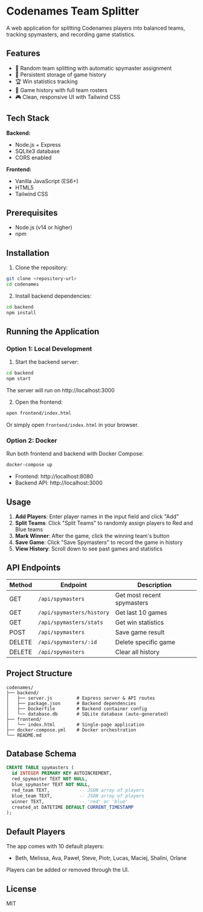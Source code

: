 # Codenames Team Splitter

A web application for splitting Codenames players into balanced teams, tracking spymasters, and recording game statistics.

## Features

- 🎲 Random team splitting with automatic spymaster assignment
- 💾 Persistent storage of game history
- 🏆 Win statistics tracking
- 📜 Game history with full team rosters
- 🎮 Clean, responsive UI with Tailwind CSS

## Tech Stack

**Backend:**
- Node.js + Express
- SQLite3 database
- CORS enabled

**Frontend:**
- Vanilla JavaScript (ES6+)
- HTML5
- Tailwind CSS

## Prerequisites

- Node.js (v14 or higher)
- npm

## Installation

1. Clone the repository:
```bash
git clone <repository-url>
cd codenames
```

2. Install backend dependencies:
```bash
cd backend
npm install
```

## Running the Application

### Option 1: Local Development

1. Start the backend server:
```bash
cd backend
npm start
```
The server will run on http://localhost:3000

2. Open the frontend:
```bash
open frontend/index.html
```
Or simply open `frontend/index.html` in your browser.

### Option 2: Docker

Run both frontend and backend with Docker Compose:
```bash
docker-compose up
```
- Frontend: http://localhost:8080
- Backend API: http://localhost:3000

## Usage

1. **Add Players**: Enter player names in the input field and click "Add"
2. **Split Teams**: Click "Split Teams" to randomly assign players to Red and Blue teams
3. **Mark Winner**: After the game, click the winning team's button
4. **Save Game**: Click "Save Spymasters" to record the game in history
5. **View History**: Scroll down to see past games and statistics

## API Endpoints

| Method | Endpoint | Description |
|--------|----------|-------------|
| GET | `/api/spymasters` | Get most recent spymasters |
| GET | `/api/spymasters/history` | Get last 10 games |
| GET | `/api/spymasters/stats` | Get win statistics |
| POST | `/api/spymasters` | Save game result |
| DELETE | `/api/spymasters/:id` | Delete specific game |
| DELETE | `/api/spymasters` | Clear all history |

## Project Structure

```
codenames/
├── backend/
│   ├── server.js         # Express server & API routes
│   ├── package.json      # Backend dependencies
│   ├── Dockerfile        # Backend container config
│   └── database.db       # SQLite database (auto-generated)
├── frontend/
│   └── index.html        # Single-page application
├── docker-compose.yml    # Docker orchestration
└── README.md
```

## Database Schema

```sql
CREATE TABLE spymasters (
  id INTEGER PRIMARY KEY AUTOINCREMENT,
  red_spymaster TEXT NOT NULL,
  blue_spymaster TEXT NOT NULL,
  red_team TEXT,           -- JSON array of players
  blue_team TEXT,          -- JSON array of players
  winner TEXT,             -- 'red' or 'blue'
  created_at DATETIME DEFAULT CURRENT_TIMESTAMP
);
```

## Default Players

The app comes with 10 default players:
- Beth, Melissa, Ava, Paweł, Steve, Piotr, Lucas, Maciej, Shalini, Orlane

Players can be added or removed through the UI.

## License

MIT
